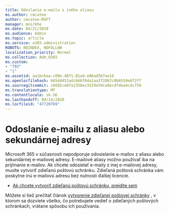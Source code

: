 ```yaml
---
title: Odoslanie e-mailu z iného aliasu
ms.author: cmcatee
author: cmcatee-MSFT
manager: mnirkhe
ms.date: 04/21/2020
ms.audience: Admin
ms.topic: article
ms.service: o365-administration
ROBOTS: NOINDEX, NOFOLLOW
localization_priority: Normal
ms.collection: Adm_O365
ms.custom:
- "703"
- "1"
ms.assetid: aa1bcbea-c09e-40f1-81ad-e86ad567ae16
ms.openlocfilehash: 045dd451adcb66f84a1aa3f20b7c0b6550e8f2ff
ms.sourcegitcommit: c6692ce0fa1358ec3529e59ca0ecdfdea4cdc759
ms.translationtype: MT
ms.contentlocale: sk-SK
ms.lasthandoff: 09/14/2020
ms.locfileid: "47720769"
---
```

# <a name="send-email-from-an-alias-or-secondary-address"></a>Odoslanie e-mailu z aliasu alebo sekundárnej adresy

Microsoft 365 v súčasnosti nepodporuje odosielanie e-mailov z aliasu alebo sekundárnej e-mailovej adresy. E-mailové aliasy možno používať iba na prijímanie e-mailov. Ak chcete odosielať e-maily z inej e-mailovej adresy, musíte vytvoriť zdieľanú poštovú schránku. Zdieľaná poštová schránka vám poskytne inú e-mailovú adresu bez nutnosti ďalšej licencie.
  
- [Ak chcete vytvoriť zdieľanú poštovú schránku, prejdite sem](https://portal.office.com/AdminPortal/Home#/AssistedGuide/addemailoptions)

Môžete si tiež prečítať článok [vytvorenie zdieľanej poštovej schránky](https://docs.microsoft.com/microsoft-365/admin/email/create-a-shared-mailbox) , v ktorom sa dozviete všetko, čo potrebujete vedieť o zdieľaných poštových schránkach, vrátane spôsobu ich používania.